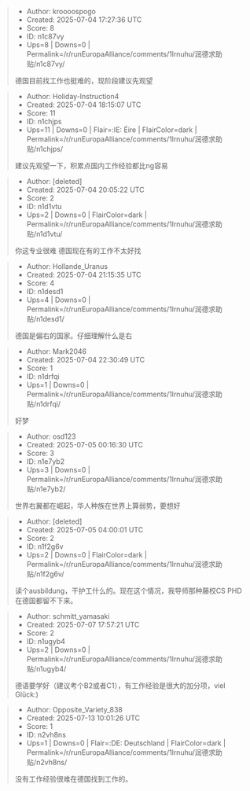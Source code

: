 > - Author: kroooospogo
> - Created: 2025-07-04 17:27:36 UTC
> - Score: 8
> - ID: n1c87vy
> - Ups=8 | Downs=0 | Permalink=/r/runEuropaAlliance/comments/1lrnuhu/润德求助贴/n1c87vy/
>
> 德国目前找工作也挺难的，现阶段建议先观望

> - Author: Holiday-Instruction4
> - Created: 2025-07-04 18:15:07 UTC
> - Score: 11
> - ID: n1chjps
> - Ups=11 | Downs=0 | Flair=:IE: Éire | FlairColor=dark | Permalink=/r/runEuropaAlliance/comments/1lrnuhu/润德求助贴/n1chjps/
>
> 建议先观望一下，积累点国内工作经验都比ng容易

> - Author: [deleted]
> - Created: 2025-07-04 20:05:22 UTC
> - Score: 2
> - ID: n1d1vtu
> - Ups=2 | Downs=0 | FlairColor=dark | Permalink=/r/runEuropaAlliance/comments/1lrnuhu/润德求助贴/n1d1vtu/
>
> 你这专业很难 德国现在有的工作不太好找

> - Author: Hollande_Uranus
> - Created: 2025-07-04 21:15:35 UTC
> - Score: 4
> - ID: n1desd1
> - Ups=4 | Downs=0 | Permalink=/r/runEuropaAlliance/comments/1lrnuhu/润德求助贴/n1desd1/
>
> 德国是偏右的国家。仔细理解什么是右

> - Author: Mark2046
> - Created: 2025-07-04 22:30:49 UTC
> - Score: 1
> - ID: n1drfqi
> - Ups=1 | Downs=0 | Permalink=/r/runEuropaAlliance/comments/1lrnuhu/润德求助贴/n1drfqi/
>
> 好梦

> - Author: osd123
> - Created: 2025-07-05 00:16:30 UTC
> - Score: 3
> - ID: n1e7yb2
> - Ups=3 | Downs=0 | Permalink=/r/runEuropaAlliance/comments/1lrnuhu/润德求助贴/n1e7yb2/
>
> 世界右翼都在崛起，华人种族在世界上算弱势，要想好

> - Author: [deleted]
> - Created: 2025-07-05 04:00:01 UTC
> - Score: 2
> - ID: n1f2g6v
> - Ups=2 | Downs=0 | FlairColor=dark | Permalink=/r/runEuropaAlliance/comments/1lrnuhu/润德求助贴/n1f2g6v/
>
> 读个ausbildung，干护工什么的。现在这个情况，我导师那种藤校CS PHD在德国都留不下来。

> - Author: schmitt_yamasaki
> - Created: 2025-07-07 17:57:21 UTC
> - Score: 2
> - ID: n1ugyb4
> - Ups=2 | Downs=0 | Permalink=/r/runEuropaAlliance/comments/1lrnuhu/润德求助贴/n1ugyb4/
>
> 德语要学好（建议考个B2或者C1），有工作经验是很大的加分项，viel Glück:)

> - Author: Opposite_Variety_838
> - Created: 2025-07-13 10:01:26 UTC
> - Score: 1
> - ID: n2vh8ns
> - Ups=1 | Downs=0 | Flair=:DE: Deutschland | FlairColor=dark | Permalink=/r/runEuropaAlliance/comments/1lrnuhu/润德求助贴/n2vh8ns/
>
> 没有工作经验很难在德国找到工作的。
